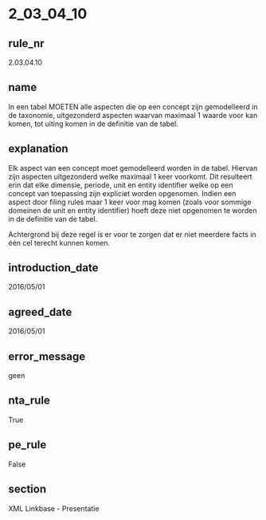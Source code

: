 # 2_03_04_10

## rule_nr
2.03.04.10

## name
In een tabel MOETEN alle aspecten die op een concept zijn gemodelleerd in de taxonomie, uitgezonderd aspecten waarvan maximaal 1 waarde voor kan komen, tot uiting komen in de definitie van de tabel.

## explanation
Elk aspect van een concept moet gemodelleerd worden in de tabel. Hiervan zijn aspecten uitgezonderd welke maximaal 1 keer voorkomt. Dit resulteert erin dat elke dimensie, periode, unit en entity identifier welke op een concept van toepassing zijn expliciet worden opgenomen. Indien een aspect door filing rules maar 1 keer voor mag komen (zoals voor sommige domeinen de unit en entity identifier) hoeft deze niet opgenomen te worden in de definitie van de tabel.

Achtergrond bij deze regel is er voor te zorgen dat er niet meerdere facts in één cel terecht kunnen komen.

## introduction_date
2016/05/01

## agreed_date
2016/05/01

## error_message
geen

## nta_rule
True

## pe_rule
False

## section
XML Linkbase - Presentatie

